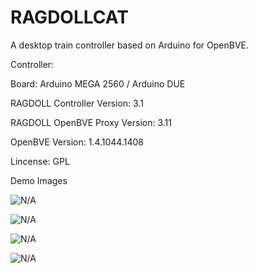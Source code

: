 # RAGDOLLCAT
A desktop train controller based on Arduino for OpenBVE.

Controller:

Board: Arduino MEGA 2560 / Arduino DUE

RAGDOLL Controller Version: 3.1

RAGDOLL OpenBVE Proxy Version: 3.11

OpenBVE Version: 1.4.1044.1408

Lincense: GPL

Demo Images

![N/A](https://raw.githubusercontent.com/TSDArthur/RAGDOLLCAT/master/Demo%20Images/Controller_3.jpg)

![N/A](https://raw.githubusercontent.com/TSDArthur/RAGDOLLCAT/master/Demo%20Images/Controller_2.jpg)

![N/A](https://raw.githubusercontent.com/TSDArthur/RAGDOLLCAT/master/Demo%20Images/Controller_1.jpg)

![N/A](https://raw.githubusercontent.com/TSDArthur/RAGDOLLCAT/master/Demo%20Images/Control%20Panel.jpg)
